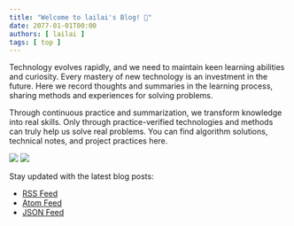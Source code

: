 ```yaml
---
title: "Welcome to lailai's Blog! 👋"
date: 2077-01-01T00:00
authors: [ lailai ]
tags: [ top ]
---
```


Technology evolves rapidly, and we need to maintain keen learning abilities and curiosity. Every mastery of new technology is an investment in the future. Here we record thoughts and summaries in the learning process, sharing methods and experiences for solving problems.

Through continuous practice and summarization, we transform knowledge into real skills. Only through practice-verified technologies and methods can truly help us solve real problems. You can find algorithm solutions, technical notes, and project practices here.

![](/img/header/blog-light.png#gh-light-mode-only)
![](/img/header/blog-dark.png#gh-dark-mode-only)

Stay updated with the latest blog posts:

- [RSS Feed](https://lailai.one/blog/rss.xml)
- [Atom Feed](https://lailai.one/blog/atom.xml)
- [JSON Feed](https://lailai.one/blog/feed.json)

<!-- truncate -->
